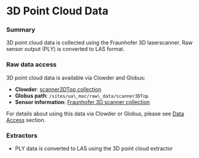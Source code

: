 # 3D Point Cloud Data

### Summary

3D point cloud data is collected using the Fraunhofer 3D laserscanner. Raw sensor output \(PLY\) is converted to LAS format.

### Raw data access

3D point cloud data is available via Clowder and Globus:

* **Clowder**: [scanner3DTop collection](https://terraref.ncsa.illinois.edu/clowder/collection/5728c0a4e4b03269d7079ac0)
* **Globus path**:  `/sites/ua\_mac/raw\_data/scanner3DTop`
* **Sensor information**: [Fraunhofer 3D scanner collection](https://terraref.ncsa.illinois.edu/clowder/files/581793394f0ce77b66562ff9?dataset=581789af4f0ce77b6655d094&space=)

For details about using this data via Clowder or Globus, please see [Data Access](../user/how-to-access-data.md) section.

### Extractors

* PLY data is converted to LAS using the 3D point cloud extractor

